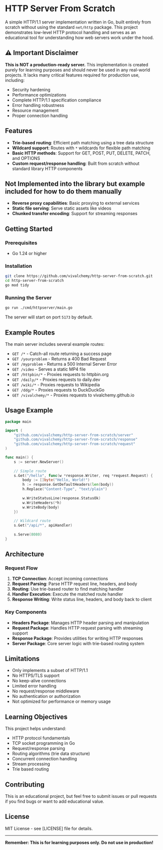 # HTTP Server From Scratch

A simple HTTP/1.1 server implementation written in Go, built entirely from scratch without using the standard `net/http` package. This project demonstrates low-level HTTP protocol handling and serves as an educational tool for understanding how web servers work under the hood.

## ⚠️ Important Disclaimer

**This is NOT a production-ready server.** This implementation is created purely for learning purposes and should never be used in any real-world projects. It lacks many critical features required for production use, including:

- Security hardening
- Performance optimizations
- Complete HTTP/1.1 specification compliance
- Error handling robustness
- Resource management
- Proper connection handling

## Features

- **Trie-based routing**: Efficient path matching using a tree data structure
- **Wildcard support**: Routes with `*` wildcards for flexible path matching
- **Basic HTTP methods**: Support for GET, POST, PUT, DELETE, PATCH, and OPTIONS
- **Custom request/response handling**: Built from scratch without standard library HTTP components

## Not Implemented into the library but example included for how to do them manually
- **Reverse proxy capabilities**: Basic proxying to external services
- **Static file serving**: Serve static assets like videos
- **Chunked transfer encoding**: Support for streaming responses

## Getting Started

### Prerequisites

- Go 1.24 or higher

### Installation

```bash
git clone https://github.com/vivalchemy/http-server-from-scratch.git
cd http-server-from-scratch
go mod tidy
```

### Running the Server

```bash
go run ./cmd/httpserver/main.go
```

The server will start on port `5173` by default.

## Example Routes

The main server includes several example routes:

- `GET /*` - Catch-all route returning a success page
- `GET /yourproblem` - Returns a 400 Bad Request
- `GET /myproblem` - Returns a 500 Internal Server Error
- `GET /video` - Serves a static MP4 file
- `GET /httpbin/*` - Proxies requests to httpbin.org
- `GET /daily/*` - Proxies requests to daily.dev
- `GET /wiki/*` - Proxies requests to Wikipedia
- `GET /ddg/*` - Proxies requests to DuckDuckGo
- `GET /vivalchemy/*` - Proxies requests to vivalchemy.github.io

## Usage Example

```go
package main

import (
    "github.com/vivalchemy/http-server-from-scratch/server"
    "github.com/vivalchemy/http-server-from-scratch/response"
    "github.com/vivalchemy/http-server-from-scratch/request"
)

func main() {
    s := server.NewServer()
    
    // Simple route
    s.Get("/hello", func(w *response.Writer, req *request.Request) {
        body := []byte("Hello, World!")
        h := response.GetDefaultHeaders(len(body))
        h.Replace("Content-Type", "text/plain")
        
        w.WriteStatusLine(response.StatusOk)
        w.WriteHeaders(*h)
        w.WriteBody(body)
    })
    
    // Wildcard route
    s.Get("/api/*", apiHandler)
    
    s.Serve(8080)
}
```

## Architecture

### Request Flow

1. **TCP Connection**: Accept incoming connections
2. **Request Parsing**: Parse HTTP request line, headers, and body
3. **Routing**: Use trie-based router to find matching handler
4. **Handler Execution**: Execute the matched route handler
5. **Response Writing**: Write status line, headers, and body back to client

### Key Components

- **Headers Package**: Manages HTTP header parsing and manipulation
- **Request Package**: Handles HTTP request parsing with streaming support
- **Response Package**: Provides utilities for writing HTTP responses
- **Server Package**: Core server logic with trie-based routing system

## Limitations

- Only implements a subset of HTTP/1.1
- No HTTPS/TLS support
- No keep-alive connections
- Limited error handling
- No request/response middleware
- No authentication or authorization
- Not optimized for performance or memory usage

## Learning Objectives

This project helps understand:

- HTTP protocol fundamentals
- TCP socket programming in Go
- Request/response parsing
- Routing algorithms (trie data structure)
- Concurrent connection handling
- Stream processing
- Trie based routing

## Contributing

This is an educational project, but feel free to submit issues or pull requests if you find bugs or want to add educational value.

## License

MIT License - see [LICENSE] file for details.

---

**Remember: This is for learning purposes only. Do not use in production!**
